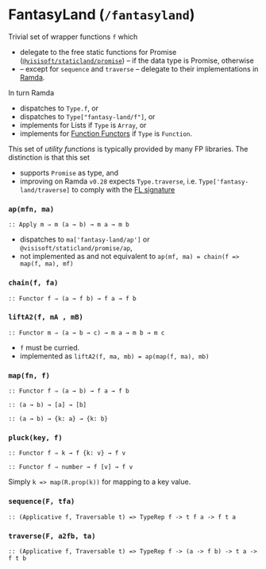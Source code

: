 FantasyLand (`/fantasyland`)
===========

Trivial set of wrapper functions `f` which 
- delegate to the free static functions for Promise ([`@visisoft/staticland/promise`](promise.md)) – if the data type is Promise, otherwise
- – except for `sequence` and `traverse` – delegate to their implementations in [Ramda][ramda-homepage]. 

In turn Ramda  
- dispatches to `Type.f`, or 
- dispatches to `Type["fantasy-land/f"]`, or
- implements for Lists if `Type` is `Array`, or
- implements for [Function Functors][tom-function-functors] if `Type` is `Function`.

This set of *utility functions* is typically provided by many FP libraries. The distinction is that this set
- supports `Promise` as type, and
- improving on Ramda `v0.28` expects `Type.traverse`, i.e. `Type['fantasy-land/traverse]` to comply with the [FL signature][traverse-fl-signature]

### `ap(mfn, ma)`
`:: Apply m ⇒ m (a → b) → m a → m b`

- dispatches to `ma['fantasy-land/ap']` or `@visisoft/staticland/promise/ap`, 
- not implemented as and not equivalent to `ap(mf, ma) = chain(f => map(f, ma), mf)`

### `chain(f, fa)`
`:: Functor f ⇒ (a → f b) → f a → f b`

### `liftA2(f, mA , mB)`
`:: Functor m ⇒ (a → b → c) → m a → m b → m c`

- `f` must be curried.
- implemented as `liftA2(f, ma, mb) = ap(map(f, ma), mb)`

### `map(fn, f)`
`:: Functor f ⇒ (a → b) → f a → f b`

`:: (a → b) → [a] → [b]`

`:: (a → b) → {k: a} → {k: b}`

### `pluck(key, f)` 
`:: Functor f ⇒ k → f {k: v} → f v`

`:: Functor f ⇒ number → f [v] → f v`

Simply `k => map(R.prop(k))` for mapping to a key value.

### `sequence(F, tfa)`
`:: (Applicative f, Traversable t) => TypeRep f -> t f a -> f t a`

### `traverse(F, a2fb, ta)`
`:: (Applicative f, Traversable t) => TypeRep f -> (a -> f b) -> t a -> f t b`

[ramda-homepage]: https://ramdajs.com
[tom-function-functors]: http://www.tomharding.me/2017/04/15/functions-as-functors/
[traverse-fl-signature]: https://github.com/fantasyland/fantasy-land#fantasy-landtraverse-method
